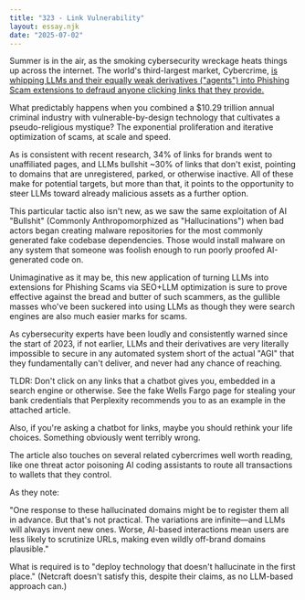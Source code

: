 ```yaml
---
title: "323 - Link Vulnerability"
layout: essay.njk
date: "2025-07-02"
---
```


Summer is in the air, as the smoking cybersecurity wreckage heats things up across the internet. The world's third-largest market, Cybercrime, [is whipping LLMs and their equally weak derivatives ("agents") into Phishing Scam extensions to defraud anyone clicking links that they provide.](https://www.netcraft.com/blog/large-language-models-are-falling-for-phishing-scams)

What predictably happens when you combined a $10.29 trillion annual criminal industry with vulnerable-by-design technology that cultivates a pseudo-religious mystique? The exponential proliferation and iterative optimization of scams, at scale and speed.

As is consistent with recent research, 34% of links for brands went to unaffiliated pages, and LLMs bullshit ~30% of links that don't exist, pointing to domains that are unregistered, parked, or otherwise inactive. All of these make for potential targets, but more than that, it points to the opportunity to steer LLMs toward already malicious assets as a further option.

This particular tactic also isn't new, as we saw the same exploitation of AI "Bullshit" (Commonly Anthropomorphized as "Hallucinations") when bad actors began creating malware repositories for the most commonly generated fake codebase dependencies. Those would install malware on any system that someone was foolish enough to run poorly proofed AI-generated code on.

Unimaginative as it may be, this new application of turning LLMs into extensions for Phishing Scams via SEO+LLM optimization is sure to prove effective against the bread and butter of such scammers, as the gullible masses who've been suckered into using LLMs as though they were search engines are also much easier marks for scams.

As cybersecurity experts have been loudly and consistently warned since the start of 2023, if not earlier, LLMs and their derivatives are very literally impossible to secure in any automated system short of the actual "AGI" that they fundamentally can't deliver, and never had any chance of reaching.

TLDR: Don't click on any links that a chatbot gives you, embedded in a search engine or otherwise. See the fake Wells Fargo page for stealing your bank credentials that Perplexity recommends you to as an example in the attached article.

Also, if you're asking a chatbot for links, maybe you should rethink your life choices. Something obviously went terribly wrong.

The article also touches on several related cybercrimes well worth reading, like one threat actor poisoning AI coding assistants to route all transactions to wallets that they control.

As they note:

"One response to these hallucinated domains might be to register them all in advance. But that's not practical. The variations are infinite—and LLMs will always invent new ones. Worse, AI-based interactions mean users are less likely to scrutinize URLs, making even wildly off-brand domains plausible."

What is required is to "deploy technology that doesn't hallucinate in the first place." (Netcraft doesn't satisfy this, despite their claims, as no LLM-based approach can.)